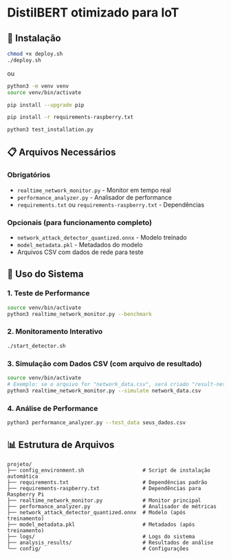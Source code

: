 # DistilBERT otimizado para IoT

## 🚀 Instalação

```bash
chmod +x deploy.sh
./deploy.sh
```

ou

```bash
python3 -m venv venv
source venv/bin/activate

pip install --upgrade pip

pip install -r requirements-raspberry.txt

python3 test_installation.py
```

## 📋 Arquivos Necessários

### Obrigatórios

- `realtime_network_monitor.py` - Monitor em tempo real
- `performance_analyzer.py` - Analisador de performance
- `requirements.txt` ou `requirements-raspberry.txt` - Dependências

### Opcionais (para funcionamento completo)

- `network_attack_detector_quantized.onnx` - Modelo treinado
- `model_metadata.pkl` - Metadados do modelo
- Arquivos CSV com dados de rede para teste

## 🎯 Uso do Sistema

### 1. Teste de Performance

```bash
source venv/bin/activate
python3 realtime_network_monitor.py --benchmark
```

### 2. Monitoramento Interativo

```bash
./start_detector.sh
```

### 3. Simulação com Dados CSV (com arquivo de resultado)

```bash
source venv/bin/activate
# Exemplo: se o arquivo for "network_data.csv", será criado "result-network_data.txt"
python3 realtime_network_monitor.py --simulate network_data.csv

```

### 4. Análise de Performance

```bash
python3 performance_analyzer.py --test_data seus_dados.csv
```

## 📊 Estrutura de Arquivos

```
projeto/
├── config_environment.sh                   # Script de instalação automática
├── requirements.txt                        # Dependências padrão
├── requirements-raspberry.txt              # Dependências para Raspberry Pi
├── realtime_network_monitor.py             # Monitor principal
├── performance_analyzer.py                 # Analisador de métricas
├── network_attack_detector_quantized.onnx  # Modelo (após treinamento)
├── model_metadata.pkl                      # Metadados (após treinamento)
├── logs/                                   # Logs do sistema
├── analysis_results/                       # Resultados de análise
└── config/                                 # Configurações
```
